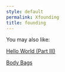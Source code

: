 ```yaml
---
style: default
permalink: Xfounding
title: founding
---
```

You may also like:

[Hello World (Part III)](http://scp-wiki.net/hello-world-part-iii)

[Body Bags](http://scp-wiki.net/body-bags)
